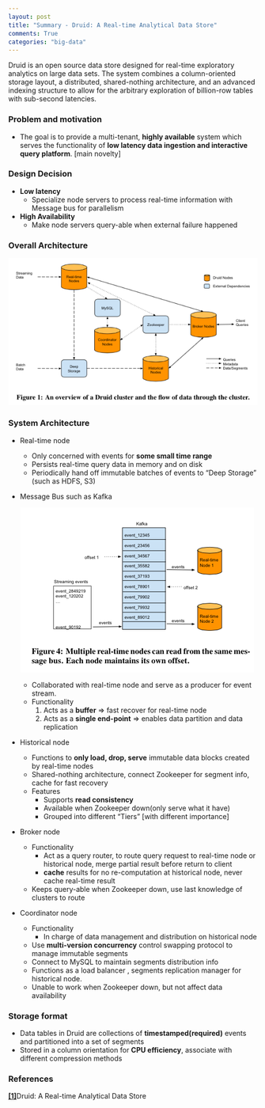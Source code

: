 ```yaml
---
layout: post
title: "Summary - Druid: A Real-time Analytical Data Store"
comments: True
categories: "big-data"
---
```


Druid is an open source data store designed for real-time exploratory analytics on large data sets. The system combines a column-oriented storage layout, a distributed, shared-nothing architecture, and an advanced indexing structure to allow for the arbitrary exploration of billion-row tables with sub-second latencies.

<!--more-->

### Problem and motivation
  * The goal is to provide a multi-tenant, __highly available__ system which serves the functionality of __low latency data ingestion and interactive query platform__. [main novelty]

### Design Decision
  * __Low latency__
    * Specialize node servers to process real-time information with Message bus for parallelism  
  * __High Availability__
    * Make node servers query-able when external failure happened

### Overall Architecture
  ![alt text](/images/posts/03-15-2015-druid-1.png)

### System Architecture
  * Real-time node
    * Only concerned with events for __some small time range__
    * Persists real-time query data in memory and on disk
    * Periodically hand off immutable batches of events to “Deep Storage” (such as HDFS, S3)

  * Message Bus such as Kafka

    ![alt text](/images/posts/03-15-2015-druid-2.png)

    * Collaborated with real-time node and serve as a producer for event stream.
    * Functionality
      1. Acts as a __buffer__ => fast recover for real-time node
      2. Acts as a __single end-point__ => enables data partition and data replication

  * Historical node
    * Functions to __only load, drop, serve__ immutable data blocks created by real-time nodes
    * Shared-nothing architecture, connect Zookeeper for segment info, cache for fast recovery
    * Features
      * Supports __read consistency__
      * Available when Zookeeper down(only serve what it have)
      * Grouped into different “Tiers” [with different importance]

  * Broker node
    * Functionality
      * Act as a query router, to route query request to real-time node or historical node, merge partial result before return to client
      * __cache__ results for no re-computation at historical node, never cache real-time result
    * Keeps query-able when Zookeeper down, use last knowledge of clusters to route

  * Coordinator node
    * Functionality
      * In charge of data management and distribution on historical node
    * Use __multi-version concurrency__ control swapping protocol to manage immutable segments
    * Connect to MySQL to maintain segments distribution info
    * Functions as a load balancer , segments replication manager for historical node.
    * Unable to work when Zookeeper down, but not affect data availability

### Storage format
  * Data tables in Druid are collections of __timestamped(required)__ events and partitioned into a set of segments
  * Stored in a column orientation for __CPU efficiency__, associate with different compression methods

### References
[**[1]**](http://static.druid.io/docs/druid.pdf)Druid: A Real-time Analytical Data Store
